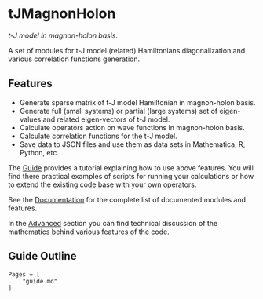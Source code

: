 # tJMagnonHolon

*t-J model in magnon-holon basis.*

A set of modules for t-J model (related) Hamiltonians diagonalization and various correlation functions generation.

## Features

- Generate sparse matrix of t-J model Hamiltonian in magnon-holon basis.
- Generate full (small systems) or partial (large systems) set of eigen-values and related eigen-vectors of t-J model.
- Calculate operators action on wave functions in magnon-holon basis.
- Calculate correlation functions for the t-J model.
- Save data to JSON files and use them as data sets in Mathematica, R, Python, etc.

The [Guide](@ref) provides a tutorial explaining how to use above features.
You will find there practical examples of scripts for running your calculations or how to extend the existing code base with your own operators.

See the [Documentation](@ref) for the complete list of documented modules and features.

In the [Advanced](@ref) section you can find technical discussion of the mathematics behind various features of the code.

## Guide Outline

```@contents
Pages = [
    "guide.md"
]
```

